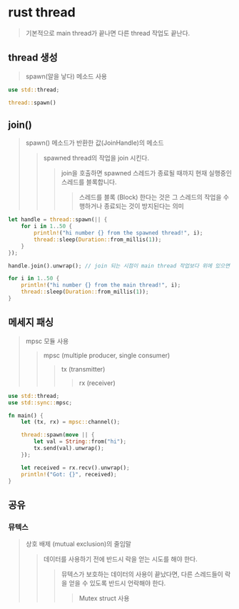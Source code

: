 # rust thread

> 기본적으로 main thread가 끝나면 다른 thread 작업도 끝난다.

## thread 생성

> spawn(알을 낳다) 메소드 사용

```rs
use std::thread;

thread::spawn()
```

## join()

> spawn() 메소드가 반환한 값(JoinHandle)의 메소드
>
> > spawned thread의 작업을 join 시킨다.
> >
> > > join을 호출하면 spawned 스레드가 종료될 때까지 현재 실행중인 스레드를 블록합니다.
> > >
> > > > 스레드를 블록 (Block) 한다는 것은 그 스레드의 작업을 수행하거나 종료되는 것이 방지된다는 의미

```rs
let handle = thread::spawn(|| {
    for i in 1..50 {
        println!("hi number {} from the spawned thread!", i);
        thread::sleep(Duration::from_millis(1));
    }
});

handle.join().unwrap(); // join 되는 시점이 main thread 작업보다 위에 있으면 main 작업 실행되기 전에 join이 되기때문에 spawned thread작업이 다 끝난 뒤 main이 시작된다.

for i in 1..50 {
    println!("hi number {} from the main thread!", i);
    thread::sleep(Duration::from_millis(1));
}
```

## 메세지 패싱

> mpsc 모듈 사용
>
> > mpsc (multiple producer, single consumer)
> >
> > > tx (transmitter)
> > >
> > > > rx (receiver)

```rs
use std::thread;
use std::sync::mpsc;

fn main() {
    let (tx, rx) = mpsc::channel();

    thread::spawn(move || {
        let val = String::from("hi");
        tx.send(val).unwrap();
    });

    let received = rx.recv().unwrap();
    println!("Got: {}", received);
}
```

## 공유

### 뮤텍스

> 상호 배제 (mutual exclusion)의 줄임말
>
> > 데이터를 사용하기 전에 반드시 락을 얻는 시도를 해야 한다.
> >
> > > 뮤텍스가 보호하는 데이터의 사용이 끝났다면, 다른 스레드들이 락을 얻을 수 있도록 반드시 언락해야 한다.
> > >
> > > > Mutex struct 사용

